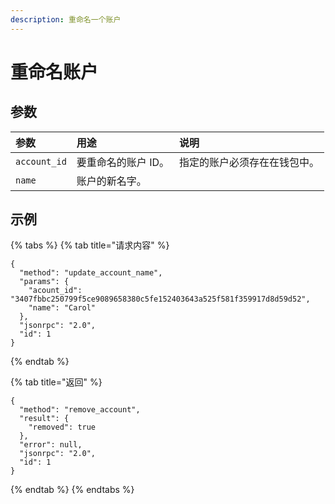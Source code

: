 ```yaml
---
description: 重命名一个账户
---
```


# 重命名账户

## 参数

| 参数 | 用途 | 说明 |
| :--- | :--- | :--- |
| `account_id` | 要重命名的账户 ID。  | 指定的账户必须存在在钱包中。  |
| `name` |  账户的新名字。 |  |

## 示例

{% tabs %}
{% tab title="请求内容" %}
```text
{
  "method": "update_account_name",
  "params": {
    "acount_id": "3407fbbc250799f5ce9089658380c5fe152403643a525f581f359917d8d59d52",
    "name": "Carol"
  },
  "jsonrpc": "2.0",
  "id": 1
}
```
{% endtab %}

{% tab title="返回" %}
```text
{
  "method": "remove_account",
  "result": {
    "removed": true
  },
  "error": null,
  "jsonrpc": "2.0",
  "id": 1
}
```
{% endtab %}
{% endtabs %}

